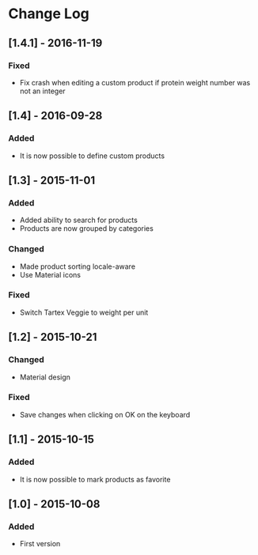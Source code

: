 # Change Log

## [1.4.1] - 2016-11-19
### Fixed
- Fix crash when editing a custom product if protein weight number was not an integer

## [1.4] - 2016-09-28
### Added
- It is now possible to define custom products

## [1.3] - 2015-11-01
### Added
- Added ability to search for products
- Products are now grouped by categories

### Changed
- Made product sorting locale-aware
- Use Material icons

### Fixed
- Switch Tartex Veggie to weight per unit

## [1.2] - 2015-10-21
### Changed
- Material design

### Fixed
- Save changes when clicking on OK on the keyboard

## [1.1] - 2015-10-15
### Added
- It is now possible to mark products as favorite

## [1.0] - 2015-10-08
### Added
- First version
